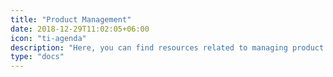 ```yaml
---
title: "Product Management"
date: 2018-12-29T11:02:05+06:00
icon: "ti-agenda"
description: "Here, you can find resources related to managing product development."
type: "docs"
---
```

